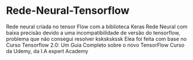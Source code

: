 # Rede-Neural-Tensorflow
Rede neural criada no tensor Flow com a biblioteca Keras
Rede  Neural com baixa precisão devido a uma incompatibilidade de versão do tensorflow, problema que não consegui resolver kskskskssk
Elea foi feita com base no Curso Tensorflow 2.0: Um Guia Completo sobre o novo TensorFlow
Curso da Udemy, da I.A expert Academy

